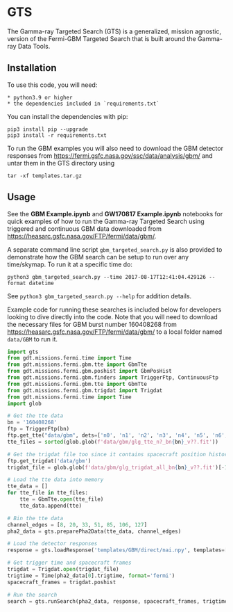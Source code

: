 # GTS

The Gamma-ray Targeted Search (GTS) is a generalized, mission agnostic, version of the Fermi-GBM Targeted Search that is built around the Gamma-ray Data Tools. 

<URL>

## Installation

To use this code, you will need:

    * python3.9 or higher
    * the dependencies included in `requirements.txt`

You can install the dependencies with pip:
```
pip3 install pip --upgrade
pip3 install -r requirements.txt
```
To run the GBM examples you will also need to download the GBM detector responses
from https://fermi.gsfc.nasa.gov/ssc/data/analysis/gbm/ and untar them in the GTS directory
using
```
tar -xf templates.tar.gz
```

## Usage 

See the **GBM Example.ipynb** and **GW170817 Example.ipynb** notebooks for
quick examples of how to run the Gamma-ray Targeted Search using triggered and
continuous GBM data downloaded from https://heasarc.gsfc.nasa.gov/FTP/fermi/data/gbm/.

A separate command line script `gbm_targeted_search.py` is also provided
to demonstrate how the GBM search can be setup to run over any time/skymap.
To run it at a specific time do:
```
python3 gbm_targeted_search.py --time 2017-08-17T12:41:04.429126 --format datetime
```
See `python3 gbm_targeted_search.py --help` for addition details.

Example code for running these searches is included below for developers
looking to dive directly into the code. Note that you will need to
download the necessary files for GBM burst number 160408268 from
https://heasarc.gsfc.nasa.gov/FTP/fermi/data/gbm/ to a local folder
named `data/GBM` to run it.

```python
import gts
from gdt.missions.fermi.time import Time
from gdt.missions.fermi.gbm.tte import GbmTte
from gdt.missions.fermi.gbm.poshist import GbmPosHist
from gdt.missions.fermi.gbm.finders import TriggerFtp, ContinuousFtp
from gdt.missions.fermi.gbm.tte import GbmTte
from gdt.missions.fermi.gbm.trigdat import Trigdat
from gdt.missions.fermi.time import Time
import glob

# Get the tte data
bn = '160408268'
ftp = TriggerFtp(bn)
ftp.get_tte("data/gbm", dets=['n0', 'n1', 'n2', 'n3', 'n4', 'n5', 'n6', 'n7', 'n8', 'n9', 'na', 'nb'])
tte_files = sorted(glob.glob(f'data/gbm/glg_tte_n?_bn{bn}_v??.fit'))

# Get the trigdat file too since it contains spacecraft position history for this burst
ftp.get_trigdat('data/gbm')
trigdat_file = glob.glob(f'data/gbm/glg_trigdat_all_bn{bn}_v??.fit')[-1]

# Load the tte data into memory
tte_data = []
for tte_file in tte_files:
    tte = GbmTte.open(tte_file)
    tte_data.append(tte)

# Bin the tte data
channel_edges = [8, 20, 33, 51, 85, 106, 127]
pha2_data = gts.preparePha2Data(tte_data, channel_edges)

# Load the detector responses
response = gts.loadResponse('templates/GBM/direct/nai.npy', templates=[0, 1, 2], channels=[1, 2, 3, 4, 5, 6])

# Get trigger time and spacecraft frames
trigdat = Trigdat.open(trigdat_file)
trigtime = Time(pha2_data[0].trigtime, format='fermi')
spacecraft_frames = trigdat.poshist

# Run the search
search = gts.runSearch(pha2_data, response, spacecraft_frames, trigtime, background_range=[-30, 30])
```
